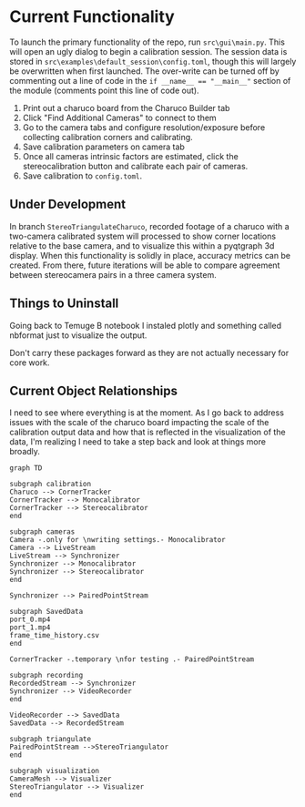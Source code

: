 # Current Functionality

To launch the primary functionality of the repo, run `src\gui\main.py`. This will open an ugly dialog to begin a calibration session. The session data is stored in `src\examples\default_session\config.toml`, though this will largely be overwritten when first launched. The over-write can be turned off by commenting out a line of code in the `if __name__ == "__main__"` section of the module (comments point this line of code out).

1. Print out a charuco board from the Charuco Builder tab
2. Click "Find Additional Cameras" to connect to them
3. Go to the camera tabs and configure resolution/exposure before collecting calibration corners and calibrating.
4. Save calibration parameters on camera tab
5. Once all cameras intrinsic factors are estimated, click the stereocalibration button and calibrate each pair of cameras.
6. Save calibration to `config.toml`.

## Under Development


In branch `StereoTriangulateCharuco`, recorded footage of a charuco with a two-camera calibrated system will processed to show corner locations relative to the base camera, and to visualize this within a pyqtgraph 3d display. When this functionality is solidly in place, accuracy metrics can be created. From there, future iterations will be able to compare agreement between stereocamera pairs in a three camera system.


## Things to Uninstall

Going back to Temuge B notebook I instaled plotly and something called nbformat just to visualize the output. 

Don't carry these packages forward as they are not actually necessary for core work.

## Current Object Relationships

I need to see where everything is at the moment. As I go back to address issues with the scale of the charuco board impacting the scale of the calibration output data and how that is reflected in the visualization of the data, I'm realizing I need to take a step back and look at things more broadly.


```mermaid
graph TD

subgraph calibration
Charuco --> CornerTracker
CornerTracker --> Monocalibrator
CornerTracker --> Stereocalibrator
end

subgraph cameras
Camera -.only for \nwriting settings.- Monocalibrator
Camera --> LiveStream
LiveStream --> Synchronizer
Synchronizer --> Monocalibrator
Synchronizer --> Stereocalibrator
end

Synchronizer --> PairedPointStream 

subgraph SavedData
port_0.mp4
port_1.mp4
frame_time_history.csv
end

CornerTracker -.temporary \nfor testing .- PairedPointStream

subgraph recording
RecordedStream --> Synchronizer
Synchronizer --> VideoRecorder
end

VideoRecorder --> SavedData
SavedData --> RecordedStream

subgraph triangulate
PairedPointStream -->StereoTriangulator
end

subgraph visualization
CameraMesh --> Visualizer
StereoTriangulator --> Visualizer
end
```

